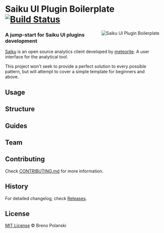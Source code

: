 # Saiku UI Plugin Boilerplate [![Build Status](https://travis-ci.org/brenopolanski/saiku-plugin-boilerplate.svg?branch=master)](https://travis-ci.org/brenopolanski/saiku-plugin-boilerplate)

<img src="https://raw.githubusercontent.com/brenopolanski/saiku-plugin-boilerplate/gh-assets/saiku-plugin-boilerplate.png" alt="Saiku UI Plugin Boilerplate" align="right" />

### A jump-start for Saiku UI plugins development

[Saiku](http://www.meteorite.bi/saiku) is an open source analytics client developed by [meteorite](http://www.meteorite.bi/). A user interface for the analytical tool.

This project won't seek to provide a perfect solution to every possible pattern, but will attempt to cover a simple template for beginners and above.

## Usage

## Structure

## Guides

## Team

## Contributing

Check [CONTRIBUTING.md](https://github.com/brenopolanski/saiku-plugin-boilerplate/blob/master/CONTRIBUTING.md) for more information.

## History

For detailed changelog, check [Releases](https://github.com/brenopolanski/saiku-plugin-boilerplate/releases).

## License

[MIT License](http://brenopolanski.mit-license.org/) © Breno Polanski
